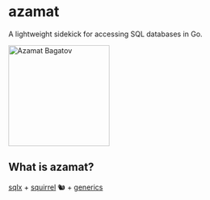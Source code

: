 # azamat

A lightweight sidekick for accessing SQL databases in Go.

<img src="https://upload.wikimedia.org/wikipedia/commons/e/e5/Ken_Davitian_2010.jpg" alt="Azamat Bagatov" width="200"/>

## What is azamat?

[sqlx](https://github.com/jmoiron/sqlx) + [squirrel](https://github.com/Masterminds/squirrel) 🐿 + [generics](https://go.dev/doc/tutorial/generics)
